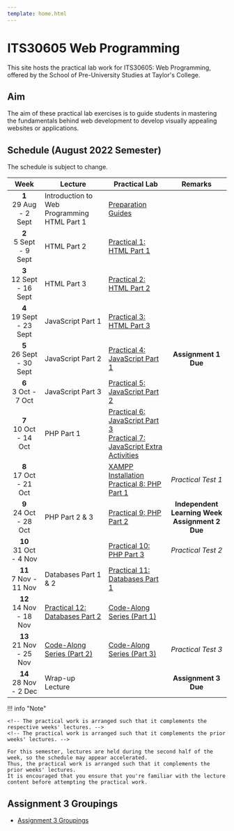 ```yaml
---
template: home.html
---
```


<h1 class="text-center">
    ITS30605 Web Programming
</h1>

<p class="text-center fw-bold">
    This site hosts the practical lab work for ITS30605: Web Programming, offered by the School of Pre-University Studies at Taylor's College.
</p>

## Aim

The aim of these practical lab exercises is to guide students in mastering the fundamentals behind web development to develop visually appealing websites or applications.

## Schedule (August 2022 Semester)

The schedule is subject to change.

|             Week             | Lecture                                        | Practical Lab                                                                                      |                        Remarks                        |
| :--------------------------: | ---------------------------------------------- | -------------------------------------------------------------------------------------------------- | :---------------------------------------------------: |
|  **1** <br> 29 Aug - 2 Sept  | Introduction to Web Programming<br>HTML Part 1 | [Preparation Guides](guides.md)                                                                    |                                                       |
|  **2** <br> 5 Sept - 9 Sept  | HTML Part 2                                    | [Practical 1: HTML Part 1](lab01.md)                                                               |                                                       |
| **3** <br> 12 Sept - 16 Sept | HTML Part 3                                    | [Practical 2: HTML Part 2](lab02.md)                                                               |                                                       |
| **4** <br> 19 Sept - 23 Sept | JavaScript Part 1                              | [Practical 3: HTML Part 3](lab03.md)                                                               |                                                       |
| **5** <br> 26 Sept - 30 Sept | JavaScript Part 2                              | [Practical 4: JavaScript Part 1](lab04.md)                                                         |                 **Assignment 1 Due**                  |
|   **6** <br> 3 Oct - 7 Oct   | JavaScript Part 3                              | [Practical 5: JavaScript Part 2](lab05.md)                                                         |                                                       |
|  **7** <br> 10 Oct - 14 Oct  | PHP Part 1                                     | [Practical 6: JavaScript Part 3](lab06.md)<br>[Practical 7: JavaScript Extra Activities](lab07.md) |                                                       |
|  **8** <br> 17 Oct - 21 Oct  |                                                | [XAMPP Installation](guide-xampp.md)<br>[Practical 8: PHP Part 1](lab08.md)                        |                  _Practical Test 1_                   |
|  **9** <br> 24 Oct - 28 Oct  | PHP Part 2 & 3                                 | [Practical 9: PHP Part 2](lab09.md)                                                                | **Independent Learning Week**<br>**Assignment 2 Due** |
|  **10** <br> 31 Oct - 4 Nov  |                                                | [Practical 10: PHP Part 3](lab10.md)                                                               |                  _Practical Test 2_                   |
|  **11** <br> 7 Nov - 11 Nov  | Databases Part 1 & 2                           | [Practical 11: Databases Part 1](lab11.md)                                                         |                                                       |
| **12** <br> 14 Nov - 18 Nov  | [Practical 12: Databases Part 2](lab12.md)     | [Code-Along Series (Part 1)](code-along-1.md)                                                      |                                                       |
| **13** <br> 21 Nov - 25 Nov  | [Code-Along Series (Part 2)](code-along-2.md)  | [Code-Along Series (Part 3)](code-along-3.md)                                                      |                  _Practical Test 3_                   |
|  **14** <br> 28 Nov - 2 Dec  | Wrap-up Lecture                                |                                                                                                    |                 **Assignment 3 Due**                  |

!!! info "Note"

    <!-- The practical work is arranged such that it complements the respective weeks' lectures. -->
    <!-- The practical work is arranged such that it complements the prior weeks' lectures. -->

    For this semester, lectures are held during the second half of the week, so the schedule may appear accelerated.
    Thus, the practical work is arranged such that it complements the prior weeks' lectures.
    It is encouraged that you ensure that you're familiar with the lecture content before attempting the practical work.

## Assignment 3 Groupings

<!-- Unavailable at the moment, please check back later! -->

- [Assignment 3 Groupings](asgn3_202208.md)

